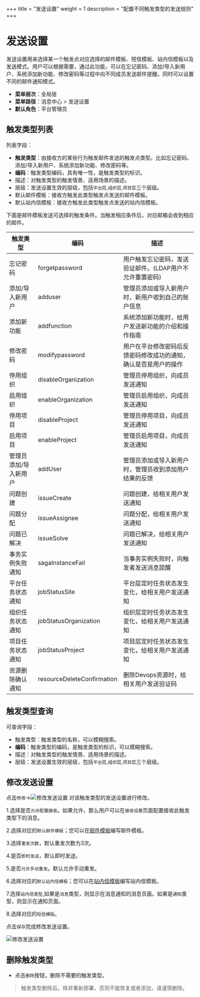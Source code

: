 ﻿+++
title = "发送设置"
weight = 1
description = "配置不同触发类型的发送规则"
+++

# 发送设置

发送设置用来选择某一个触发点对应选择的邮件模板、短信模板、站内信模板以及发送模式。用户可以根据需要，通过此功能，可以在忘记密码、添加/导入新用户、系统添加新功能、修改密码等过程中向不同成员发送邮件提醒。同时可以设置不同的邮件通知模式。


- **菜单层次**：全局层
- **菜单路径**：消息中心 > 发送设置
- **默认角色**：平台管理员

## 触发类型列表

列表字段：

- **触发类型**：由接收方的某些行为触发邮件发送的触发点类型。比如忘记密码、添加/导入新用户、系统添加新功能、修改密码等。
- **编码**：触发类型编码，具有唯一性，是触发类型的标识。
- 描述：对触发类型的触发情景、适用场景的描述。
- 层级：发送设置生效的层级，包括`平台层`,`组织层`,`项目层`三个层级。
- 默认邮件模板：接收方触发此类型触发点发送的邮件模板。
- 默认站内信模板：接收方触发此类型触发点发送的站内信模板。

下面是邮件模板发送可选择的触发条件。当触发相应条件后，对应邮箱会收到相应的邮件。

| 触发类型 | 编码 | 描述 |
| --- | --- | --- |  
忘记密码 | forgetpassword | 用户触发忘记密码，发送验证邮件。(LDAP用户不允许重置密码)
添加/导入新用户 | adduser | 管理员添加或导入新用户时，新用户收到自己的账户信息
添加新功能 | addfunction | 系统添加新功能时，给用户发送新功能的介绍和操作指南
修改密码 | modifypassword | 用户在平台修改密码后反馈密码修改成功的通知，确认是否是用户的操作
停用组织 | disableOrganization | 管理员停用组织，向成员发送通知
启用组织 | enableOrganization | 管理员启用组织，向成员发送通知
停用项目 | disableProject | 管理员停用项目，向成员发送通知
启用项目 | enableProject | 管理员启用项目，向成员发送通知
管理员添加/导入新用户 | addUser | 管理员添加或导入新用户时，管理员收到添加用户结果的反馈
问题创建 | issueCreate | 问题创建，给相关用户发送通知
问题分配 | issueAssignee | 问题分配，给相关用户发送通知
问题已解决 | issueSolve | 问题已解决，给相关用户发送通知
事务实例失败通知 | sagaInstanceFail | 当事务实例失败时，向触发者发送消息提醒
平台任务状态通知 | jobStatusSite | 平台层定时任务状态发生变化，给相关用户发送通知  
组织任务状态通知 | jobStatusOrganization | 组织层定时任务状态发生变化，给相关用户发送通知  
项目任务状态通知 | jobStatusProject | 项目层定时任务状态发生变化，给相关用户发送通知    
资源删除确认通知 | resourceDeleteConfirmation | 删除Devops资源时，给相关用户发送验证码

## 触发类型查询

可查询字段：

- 触发类型：触发类型的名称，可以模糊搜索。
- **编码**：触发类型的编码，是触发类型的标识，可以模糊搜索。
- 描述：对触发类型的触发情景、适用场景的描述。
- 层级：发送设置生效的层级，包括`平台层`,`组织层`,`项目层`三个层级。

## 修改发送设置

点击`修改`→![修改发送设置](/docs/user-guide/system-configuration/message/image/update.png) 对该触发类型的发送设置进行修改。

1.选择是否`允许配置接收`。如果允许，那么用户可以在`接收设置`页面配置接收此触发类型下的消息。

2.选择对应的`默认邮件模板`；您可以在[邮件模板](../email-template)编写邮件模板。

3.选择`重发次数`，默认重发次数为3次。

4.是否`即时发送`，默认即时发送。

5.是否`允许手动重发`。默认允许手动重发。

6.选择对应的`默认站内信模板`；您可以在[站内信模板](../stationletter-template)编写站内信模板。

7.选择`站内信类型`,如果是`消息`类型，则显示在消息通知的消息页面。如果是`通知`类型，则显示在通知页面。

8.选择对应的`短信模版`。

点击`保存`完成修改发送设置。

![修改发送设置](/docs/user-guide/system-configuration/message/image/update-send.png)


## 删除触发类型

- 点击`删除`按钮，删除不需要的触发类型。

<blockquote class="note">
    触发类型删除后，除非重新部署，否则不能恢复或者添加，请谨慎删除。
</blockquote>


